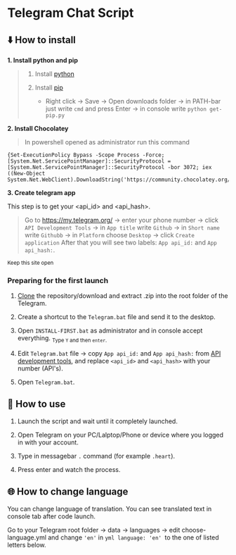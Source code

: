 # Telegram Chat Script

## :arrow_down: How to install
**1. Install python and pip**
> 1) Install [python](https://www.python.org/downloads/)
> 
> 2) Install [pip](https://bootstrap.pypa.io/get-pip.py)
>     - Right click -> Save -> Open downloads folder -> in PATH-bar just write `cmd` and press Enter -> in console write `python get-pip.py`



**2. Install Chocolatey**
> In powershell opened as administrator run this command
```
{Set-ExecutionPolicy Bypass -Scope Process -Force; [System.Net.ServicePointManager]::SecurityProtocol = [System.Net.ServicePointManager]::SecurityProtocol -bor 3072; iex ((New-Object System.Net.WebClient).DownloadString('https://community.chocolatey.org/install.ps1'))
```
**3. Create telegram app**

This step is to get your <api_id> and <api_hash>. 

> Go to https://my.telegram.org/ -> enter your phone number -> click `API Development Tools` -> in `App title` write `Github` -> in `Short name` write `Githubb` -> in `Platform` choose `Desktop` -> click `Create application`
After that you will see two labels: `App api_id:` and `App api_hash:`. 

<sub>Keep this site open</sub>

### Preparing for the first launch
1. [Clone](How_to_clone_repo.md) the repository/download and extract .zip into the root folder of the Telegram.

3. Create a shortcut to the `Telegram.bat` file and send it to the desktop.

4. Open `INSTALL-FIRST.bat` as administrator and in console accept everything. <sub>Type `Y` and then `enter`.</sub>

5. Edit `Telegram.bat` file -> copy `App api_id:` and `App api_hash:` from [API development tools](https://my.telegram.org/apps), and replace `<api_id>` and `<api_hash>` with your number (API's).

6. Open `Telegram.bat`.


## :electric_plug: How to use

1. Launch the script and wait until it completely launched.

2. Open Telegram on your PC/Lalptop/Phone or device where you logged in with your account.

3. Type in messagebar `.` command (for example `.heart`).

4. Press enter and watch the process.

## :globe_with_meridians: How to change language

You can change language of translation. You can see translated text in console tab after code launch.

Go to your Telegram root folder -> data -> languages -> edit choose-language.yml and change `'en'` in ```yml language: 'en' ```to the one of listed letters below.
